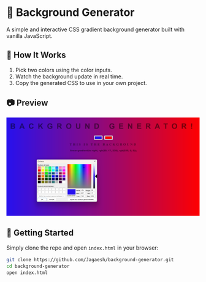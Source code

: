 # 🎨 Background Generator

A simple and interactive CSS gradient background generator built with vanilla JavaScript.

## 🚀 How It Works

1. Pick two colors using the color inputs.
2. Watch the background update in real time.
3. Copy the generated CSS to use in your own project.

## 📷 Preview

![Screenshot of Background Generator](https://github.com/Jagaesh/background-generator/blob/main/screenshot.png)

## 📁 Getting Started

Simply clone the repo and open `index.html` in your browser:

```bash
git clone https://github.com/Jagaesh/background-generator.git
cd background-generator
open index.html

